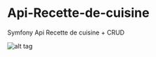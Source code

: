 # Api-Recette-de-cuisine
Symfony Api Recette de cuisine + CRUD

![alt tag](https://github.com/Lud972vic/Api-Recette-de-cuisine/issues/3#issue-638022094)
